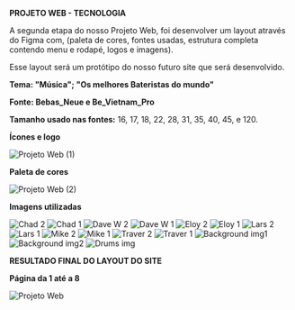 **PROJETO WEB - TECNOLOGIA** 


A segunda etapa do nosso Projeto Web, foi desenvolver um layout através do Figma com, 
(paleta de cores, fontes usadas, estrutura completa contendo menu e rodapé, logos e imagens).

Esse layout será um protótipo do nosso futuro site que será desenvolvido.


**Tema: "Música"; "Os melhores Bateristas do mundo"** 


**Fonte: Bebas_Neue e Be_Vietnam_Pro**

**Tamanho usado nas fontes:** 16, 17, 18, 22, 28, 31, 35, 40, 45, e 120.


**Ícones e logo**

![Projeto Web (1)](https://github.com/gustaavoosantos/Projeto-Web/assets/163207767/d12cf2c8-a804-4575-a631-162ba978cf03)


**Paleta de cores**


![Projeto Web (2)](https://github.com/gustaavoosantos/Projeto-Web/assets/163207767/b8546e59-c06e-4561-ae54-c73fb7c9432a)




**Imagens utilizadas**




![Chad 2](https://github.com/gustaavoosantos/Projeto-Web/assets/163207767/0cc57ba9-bf8f-49ef-835c-5ae3161d5138)
![Chad 1](https://github.com/gustaavoosantos/Projeto-Web/assets/163207767/e60cc841-25e0-43b4-abdf-cb40ee8dbfef)
![Dave W  2](https://github.com/gustaavoosantos/Projeto-Web/assets/163207767/8296da8b-3e70-4e6e-8c7f-80473cfdb56b)
![Dave W  1](https://github.com/gustaavoosantos/Projeto-Web/assets/163207767/0d7f8ccf-6069-439b-a2ae-7bc548f88411)
![Eloy 2](https://github.com/gustaavoosantos/Projeto-Web/assets/163207767/3ff4ba8f-c4a1-4113-b885-92b77d364a98)
![Eloy 1](https://github.com/gustaavoosantos/Projeto-Web/assets/163207767/3f2bab52-e3c7-4862-9eb3-78c303166c29)
![Lars 2](https://github.com/gustaavoosantos/Projeto-Web/assets/163207767/432fd791-8a36-41f6-a488-2dd30779f793)
![Lars 1](https://github.com/gustaavoosantos/Projeto-Web/assets/163207767/c78ce366-aebe-4c0a-9221-4797b410271d)
![Mike 2](https://github.com/gustaavoosantos/Projeto-Web/assets/163207767/ed653ecb-a3f7-4287-9157-862509a3a91e)
![Mike 1](https://github.com/gustaavoosantos/Projeto-Web/assets/163207767/0c848238-6781-4ba4-8f48-527119bc9dc9)
![Traver 2](https://github.com/gustaavoosantos/Projeto-Web/assets/163207767/61cc6f6d-f156-4009-ae23-77b37ac45895)
![Traver 1](https://github.com/gustaavoosantos/Projeto-Web/assets/163207767/a01fe2c6-d32d-43b1-afef-ccd56b0d3804)
![Background img1](https://github.com/gustaavoosantos/Projeto-Web/assets/163207767/9cb5de2c-665c-4dc0-aac4-3b87777ab229)
![Background img2](https://github.com/gustaavoosantos/Projeto-Web/assets/163207767/d4ff0694-0f2c-429e-9e7c-096046cbe2a1)
![Drums img](https://github.com/gustaavoosantos/Projeto-Web/assets/163207767/7a21b387-0394-4577-a367-eb15673f905e)




**RESULTADO FINAL DO LAYOUT DO SITE**

**Página da 1 até a 8**

![Projeto Web](https://github.com/gustaavoosantos/Projeto-Web/assets/163207767/e5836d94-d4a2-42d2-8f53-f919b3b8637e)








